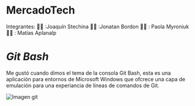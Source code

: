 # MercadoTech
Integrantes: 
:man_student: :Joaquín Stechina
:man_student: :Jonatan Bordon
:woman_student: : Paola Myroniuk
:man_student: : Matías Aplanalp


# **_Git Bash_**
Me gustó cuando dimos el tema de la consola Git Bash, esta es 
una aplicación para entornos de Microsoft Windows que ofcrece una capa
de emulación para una experiancia de líneas de comandos de Git.

![Imagen git](https://gitforwindows.org/img/gwindows_logo.png)
